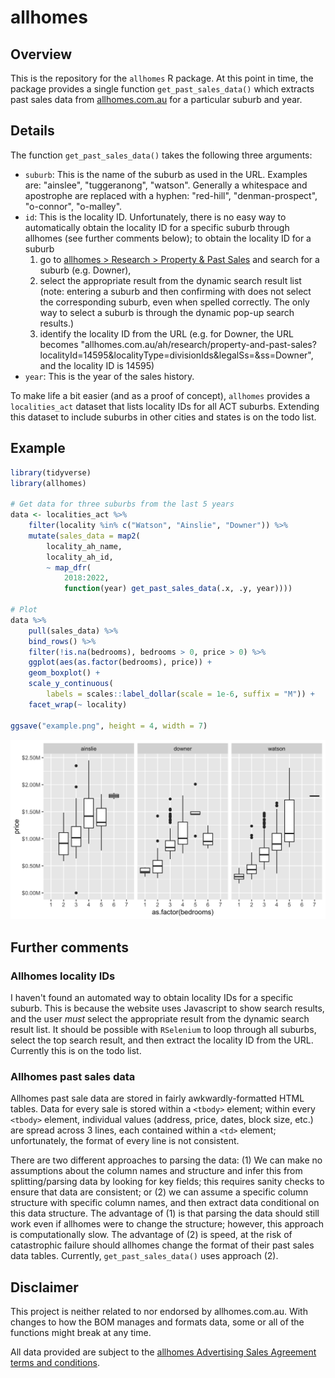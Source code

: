 # allhomes

## Overview

This is the repository for the `allhomes` R package. At this point in time, the package provides a single function `get_past_sales_data()` which extracts past sales data from [allhomes.com.au](allhomes.com.au) for a particular suburb and year.

## Details

The function `get_past_sales_data()` takes the following three arguments:

- `suburb`: This is the name of the suburb as used in the URL. Examples are: "ainslee", "tuggeranong", "watson". Generally a whitespace and apostrophe are replaced with a hyphen: "red-hill", "denman-prospect", "o-connor", "o-malley".
- `id`: This is the locality ID. Unfortunately, there is no easy way to automatically obtain the locality ID for a specific suburb through allhomes (see further comments below); to obtain the locality ID for a suburb
    1. go to [allhomes > Research > Property & Past Sales](https://www.allhomes.com.au/ah/research/property-and-past-sales) and search for a suburb (e.g. Downer),
    2. select the appropriate result from the dynamic search result list (note: entering a suburb and then confirming with <Enter> does not select the corresponding suburb, even when spelled correctly. The only way to select a suburb is through the dynamic pop-up search results.)
    3. identify the locality ID from the URL (e.g. for Downer, the URL becomes "allhomes.com.au/ah/research/property-and-past-sales?localityId=14595&localityType=divisionIds&legalSs=&ss=Downer", and the locality ID is 14595)
- `year`: This is the year of the sales history.

To make life a bit easier (and as a proof of concept), `allhomes` provides a `localities_act` dataset that lists locality IDs for all ACT suburbs. Extending this dataset to include suburbs in other cities and states is on the todo list.

## Example

```r
library(tidyverse)
library(allhomes)

# Get data for three suburbs from the last 5 years 
data <- localities_act %>%
    filter(locality %in% c("Watson", "Ainslie", "Downer")) %>%
    mutate(sales_data = map2(
        locality_ah_name,
        locality_ah_id,
        ~ map_dfr(
            2018:2022,
            function(year) get_past_sales_data(.x, .y, year))))

# Plot
data %>%
    pull(sales_data) %>%
    bind_rows() %>%
    filter(!is.na(bedrooms), bedrooms > 0, price > 0) %>%
    ggplot(aes(as.factor(bedrooms), price)) +
    geom_boxplot() +
    scale_y_continuous(
        labels = scales::label_dollar(scale = 1e-6, suffix = "M")) +
    facet_wrap(~ locality)

ggsave("example.png", height = 4, width = 7)
```

![](example.png)


## Further comments

### Allhomes locality IDs

I haven't found an automated way to obtain locality IDs for a specific suburb. This is because the website uses Javascript to show search results, and the user *must* select the appropriate result from the dynamic search result list. It should be possible with `RSelenium` to loop through all suburbs, select the top search result, and then extract the locality ID from the URL. Currently this is on the todo list.

### Allhomes past sales data

Allhomes past sale data are stored in fairly awkwardly-formatted HTML tables. Data for every sale is stored within a `<tbody>` element; within every `<tbody>` element, individual values (address, price, dates, block size, etc.) are spread across 3 lines, each contained within a `<td>` element; unfortunately, the format of every line is not consistent.

There are two different approaches to parsing the data: (1) We can make no assumptions about the column names and structure and infer this from splitting/parsing data by looking for key fields; this requires sanity checks to ensure that data are consistent; or (2) we can assume a specific column structure with specific column names, and then extract data conditional on this data structure. The advantage of (1) is that parsing the data should still work even if allhomes were to change the structure; however, this approach is computationally slow. The advantage of (2) is speed, at the risk of catastrophic failure should allhomes change the format of their past sales data tables. Currently, `get_past_sales_data()` uses approach (2).


## Disclaimer

This project is neither related to nor endorsed by allhomes.com.au. With changes to how the BOM manages and formats data, some or all of the functions might break at any time.

All data provided are subject to the [allhomes Advertising Sales Agreement terms and conditions](https://www.allhomes.com.au/ah/advertising-terms/).
